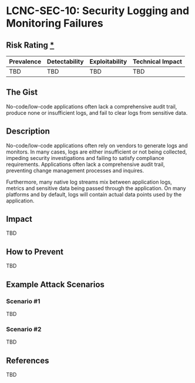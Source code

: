 # LCNC-SEC-10: Security Logging and Monitoring Failures

## Risk Rating [*](https://owasp.org/www-project-top-ten/2017/Note_About_Risks)

| Prevalence | Detectability | Exploitability | Technical Impact |
| --- | --- | --- | --- |
| TBD | TBD | TBD | TBD |

## The Gist

No-code/low-code applications often lack a comprehensive audit trail, produce none or insufficient logs, and fail to clear logs from sensitive data.

## Description

No-code/low-code applications often rely on vendors to generate logs and monitors.
In many cases, logs are either insufficient or not being collected, impeding security investigations and failing to satisfy compliance requirements.
Applications often lack a comprehensive audit trail, preventing change management processes and inquires.

Furthermore, many native log streams mix between application logs, metrics and sensitive data being passed through the application.
On many platforms and by default, logs will contain actual data points used by the application.

## Impact

TBD

## How to Prevent

TBD

## Example Attack Scenarios

### Scenario #1

TBD

### Scenario #2

TBD

## References

TBD